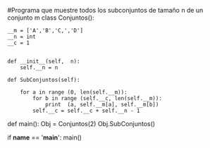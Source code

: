 #Programa que muestre todos los subconjuntos de tamaño n de un conjunto m
class Conjuntos():

    __m = ['A','B','C,','D']
    __n = int
    __c = 1


    def __init__(self,  n):
        self.__n = n

    def SubConjuntos(self):

        for a in range (0, len(self.__m)):
            for b in range (self.__c, len(self.__m)):
                print  (a, self.__m[a], self.__m[b])
            self.__c = self.__c + self.__n - 1



def main():
    Obj = Conjuntos(2)
    Obj.SubConjuntos()

if __name__ == '__main__':
    main()
